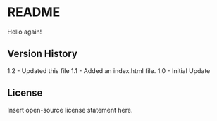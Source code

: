 # README

Hello again!

## Version History

1.2 - Updated this file
1.1 - Added an index.html file.
1.0 - Initial Update

## License

Insert open-source license statement here.
